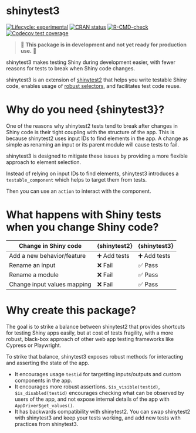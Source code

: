 
# shinytest3

<!-- badges: start -->
[![Lifecycle: experimental](https://img.shields.io/badge/lifecycle-experimental-orange.svg)](https://lifecycle.r-lib.org/articles/stages.html#experimental)
[![CRAN status](https://www.r-pkg.org/badges/version/shinytest3)](https://CRAN.R-project.org/package=shinytest3)
[![R-CMD-check](https://github.com/jakubsob/shinytest3/actions/workflows/R-CMD-check.yaml/badge.svg)](https://github.com/jakubsob/shinytest3/actions/workflows/R-CMD-check.yaml)
[![Codecov test coverage](https://codecov.io/gh/jakubsob/shinytest3/graph/badge.svg)](https://app.codecov.io/gh/jakubsob/shinytest3)
<!-- badges: end -->

> :construction: **This package is in development and not yet ready for production use.** :construction:

shinytest3 makes testing Shiny during development easier, with fewer reasons for tests to break when Shiny code changes.

shinytest3 is an extension of [shinytest2](https://github.com/r-lib/testthat/) that helps you write testable Shiny code, enables usage of [robust selectors](https://docs.cypress.io/app/core-concepts/best-practices#Selecting-Elements), and facilitates test code reuse.


# Why do you need {shinytest3}?

One of the reasons why shinytest2 tests tend to break after changes in Shiny code is their tight coupling with the structure of the app. This is because shinytest2 uses input IDs to find elements in the app. A change as simple as renaming an input or its parent module will cause tests to fail.

shinytest3 is designed to mitigate these issues by providing a more flexible approach to element selection.

Instead of relying on input IDs to find elements, shinytest3 introduces a `testable_component` which helps to target them from tests.

Then you can use an `action` to interact with the component.

# What happens with Shiny tests when you change Shiny code?

| Change in Shiny code        | {shinytest2}                | {shinytest3}                |
| --------------------------- | --------------------------- | --------------------------- |
| Add a new behavior/feature  | :heavy_plus_sign: Add tests | :heavy_plus_sign: Add tests |
| Rename an input             | :x: Fail                    | :white_check_mark: Pass     |
| Rename a module             | :x: Fail                    | :white_check_mark: Pass     |
| Change input values mapping | :x: Fail                    | :white_check_mark: Pass     |

# Why create this package?

The goal is to strike a balance between shinytest2 that provides shortcuts for testing Shiny apps easily, but at cost of tests fragility, with a more robust, black-box approach of other web app testing frameworks like Cypress or Playwright.

To strike that balance, shinytest3 exposes robust methods for interacting and asserting the state of the app.

- It encourages usage `testid` for targetting inputs/outputs and custom components in the app.
- It encourages more robust assertions. `$is_visible(testid)`, `$is_disabled(testid)` encourages checking what can be observed by users of the app, and not expose internal details of the app with `AppDriver$get_values()`.
- It has backwards compatibility with shinytest2. You can swap shinytest2 with shinytest3 and keep your tests working, and add new tests with practices from shinytest3.
